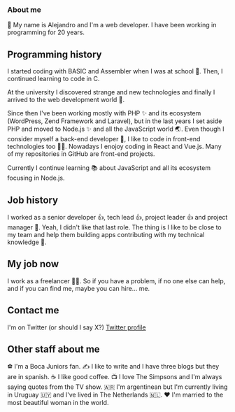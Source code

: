 ### About me

👋 My name is Alejandro and I'm a web developer. I have been working in programming for 20 years.

## Programming history

I started coding with BASIC and Assembler when I was at school 👦. Then, I continued learning to code in C.

At the university I discovered strange and new technologies and finally I arrived to the web development world 💪.

Since then I've been working mostly with PHP ✨ and its ecosystem (WordPress, Zend Framework and Laravel), but in the last years I set aside PHP and moved to Node.js ✨ and all the JavaScript world 🌏.
Even though I consider myself a back-end developer 🧌, I like to code in front-end technologies too 👨‍🎨. Nowadays I enojoy coding in React and Vue.js. Many of my repositories in GitHub are front-end projects.

Currently I continue learning 📚 about JavaScript and all its ecosystem focusing in Node.js.

## Job history
I worked as a senior developer 👍, tech lead 👍, project leader 👍 and project manager 🤮. Yeah, I didn't like that last role. The thing is I like to be close to my team and help them building apps contributing with my technical knowledge 🧠.

## My job now
I work as a freelancer 👨‍💻. So if you have a problem, if no one else can help, and if you can find me, maybe you can hire... me.

## Contact me
I'm on Twitter (or should I say X?) 
[Twitter profile](https://twitter.com/aadeluca_)

## Other staff about me
⚽ I'm a Boca Juniors fan.
✍️ I like to write and I have three blogs but they are in spanish.
☕ I like good coffee.
📺 I love The Simpsons and I'm always saying quotes from the TV show.
🇦🇷 I'm argentinean but I'm currently living in Uruguay 🇺🇾 and I've lived in The Netherlands 🇳🇱.
❤️ I'm married to the most beautiful woman in the world.
